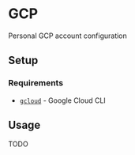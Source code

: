 # GCP
 Personal GCP account configuration 

## Setup

### Requirements

- [`gcloud`](https://cloud.google.com/sdk/docs/install) - Google Cloud CLI

## Usage

TODO
